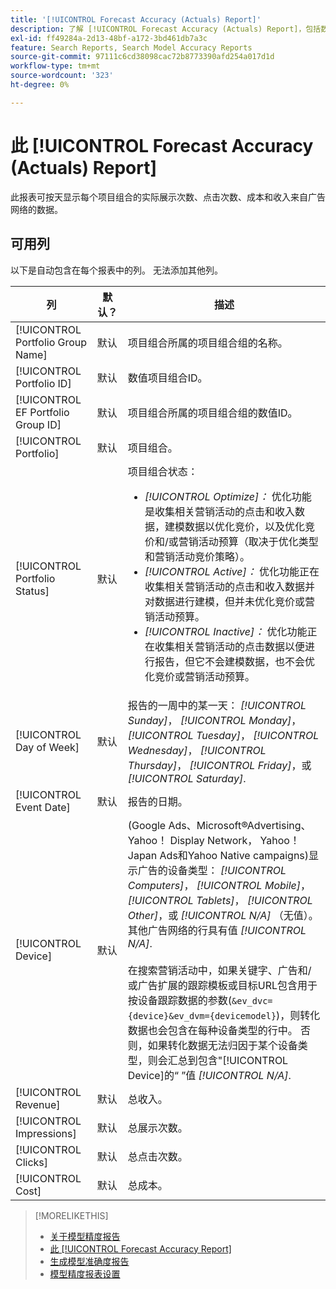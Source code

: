 ```yaml
---
title: '[!UICONTROL Forecast Accuracy (Actuals) Report]'
description: 了解 [!UICONTROL Forecast Accuracy (Actuals) Report]，包括数据列。
exl-id: ff49284a-2d13-48bf-a172-3bd461db7a3c
feature: Search Reports, Search Model Accuracy Reports
source-git-commit: 97111c6cd38098cac72b8773390afd254a017d1d
workflow-type: tm+mt
source-wordcount: '323'
ht-degree: 0%

---
```


# 此 [!UICONTROL Forecast Accuracy (Actuals) Report]

此报表可按天显示每个项目组合的实际展示次数、点击次数、成本和收入来自广告网络的数据。

## 可用列

以下是自动包含在每个报表中的列。 无法添加其他列。

| 列 | 默认？ | 描述 |
|----|----|----|
| [!UICONTROL Portfolio Group Name] | 默认 | 项目组合所属的项目组合组的名称。 |
| [!UICONTROL Portfolio ID] | 默认 | 数值项目组合ID。 |
| [!UICONTROL EF Portfolio Group ID] | 默认 | 项目组合所属的项目组合组的数值ID。 |
| [!UICONTROL Portfolio] | 默认 | 项目组合。 |
| [!UICONTROL Portfolio Status] | 默认 | 项目组合状态：<ul><li><i>[!UICONTROL Optimize]：</i> 优化功能是收集相关营销活动的点击和收入数据，建模数据以优化竞价，以及优化竞价和/或营销活动预算（取决于优化类型和营销活动竞价策略）。</li><li><i>[!UICONTROL Active]：</i> 优化功能正在收集相关营销活动的点击和收入数据并对数据进行建模，但并未优化竞价或营销活动预算。</li><li><i>[!UICONTROL Inactive]：</i> 优化功能正在收集相关营销活动的点击数据以便进行报告，但它不会建模数据，也不会优化竞价或营销活动预算。 |
| [!UICONTROL Day of Week] | 默认 | 报告的一周中的某一天： <i>[!UICONTROL Sunday]</i>， <i>[!UICONTROL Monday]</i>， <i>[!UICONTROL Tuesday]</i>， <i>[!UICONTROL Wednesday]</i>， <i>[!UICONTROL Thursday]</i>， <i>[!UICONTROL Friday]</i>，或 <i>[!UICONTROL Saturday]</i>. |
| [!UICONTROL Event Date] | 默认 | 报告的日期。 |
| [!UICONTROL Device] | 默认 | (Google Ads、Microsoft®Advertising、Yahoo！ Display Network， Yahoo！ Japan Ads和Yahoo Native campaigns)显示广告的设备类型： <i>[!UICONTROL Computers]</i>， <i>[!UICONTROL Mobile]</i>， <i>[!UICONTROL Tablets]</i>， <i>[!UICONTROL Other]</i>，或 <i>[!UICONTROL N/A]</i> （无值）。 其他广告网络的行具有值 <i>[!UICONTROL N/A]</i>.<br><br>在搜索营销活动中，如果关键字、广告和/或广告扩展的跟踪模板或目标URL包含用于按设备跟踪数据的参数(<code>&amp;ev_dvc={device}&amp;ev_dvm={devicemodel}</code>)，则转化数据也会包含在每种设备类型的行中。 否则，如果转化数据无法归因于某个设备类型，则会汇总到包含&quot;[!UICONTROL Device]的“ ”值 <i>[!UICONTROL N/A]</i>. |
| [!UICONTROL Revenue] | 默认 | 总收入。 |
| [!UICONTROL Impressions] | 默认 | 总展示次数。 |
| [!UICONTROL Clicks] | 默认 | 总点击次数。 |
| [!UICONTROL Cost] | 默认 | 总成本。 |

>[!MORELIKETHIS]
>
>* [关于模型精度报告](/help/search-social-commerce/reports/management/model-accuracy/model-accuracy-report-about.md)
>* [此 [!UICONTROL Forecast Accuracy Report]](forecast-accuracy-report.md)
>* [生成模型准确度报告](model-accuracy-report-generate.md)
>* [模型精度报表设置](/help/search-social-commerce/reports/management/model-accuracy/model-accuracy-report-settings.md)
